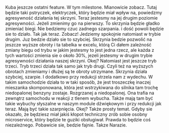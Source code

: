Kuba jeszcze ostatni feature. W tym milestone. Mianowicie zobacz. Tutaj będzie taki pstryczek, elektryczek, który będzie miał wpływ na, powiedzmy agresywność działania tej skrzyni. Teraz jestesmy na jej drugim poziomie agresywności. Jeżeli zmienimy go na pierwszy. To skrzynia będzie gładko zmieniać biegi. Nie bedziemy czuc zadnego szarpania. i dość powoli będzie sie to działo. Tak jak teraz. Zobacz! Jedziemy spokojnie natomiast w trybie drugim. Juz bedzie działo sie to szybciej. Skrzynia bedzie pozwolić na jeszcze wyższe obroty i ta tabelka w excelu, którą Ci dałem zależność zmiany biegu od trybu w jakim jestesmy to jest jedna rzecz, ale każda z tych wartości zmienia sie o około 30%, jezeli jestesmy w drugim trybie agresywności działania naszej skrzyni. Okej? Natomiast jest jeszcze tryb trzeci. Tryb trzeci działa tak samo jak tryb drugi. Czyli też na wyższych obrotach zmieniamy i dłużej są te obroty utrzymane. Skrzynia działa szybciej, szarpie. I dodatkowo przy redukcji strzela nam z wydechu. W takim samochodzie działa to w taki sposób, że jest troszeczkę inaczej mieszanka skomponowana, która jest wstrzykiwana do silnika tam trochę niedopalonej benzyny zostaje. Rozgrzanej a niedopalonej. Ona trafia na zewnątrz samochodu w reakcji z tlenem wybucha. Także mają tam być takie wybuchy słyszalne w naszym module dźwiękowym i przy redukcji jak teraz. Mają być takie szarpnięcia. Okej? Także prosty temat. Gdyby sie okazało, że będziesz miał jakiś kłopot techniczny zrób sobie osobny microservice, który będzie te guziki obsługiwał. Prawda to będzie coś niezależnego. Pobawicie sie, bedzie fajnie. Takze Narazie.